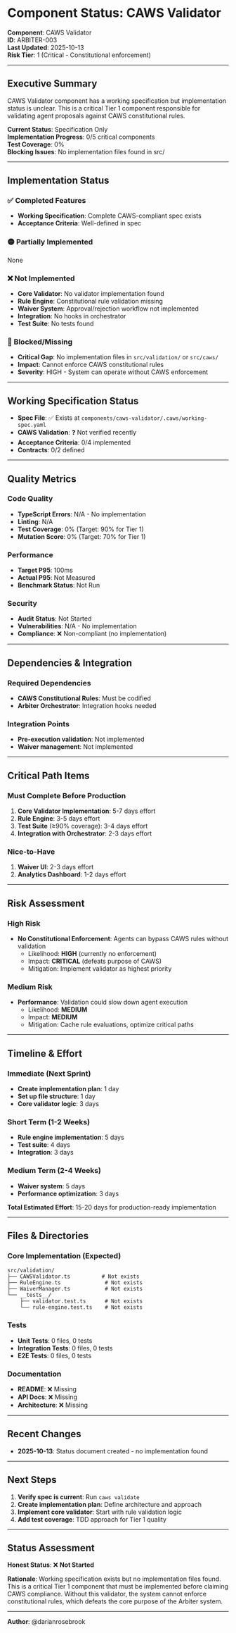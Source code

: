 # Component Status: CAWS Validator

**Component**: CAWS Validator  
**ID**: ARBITER-003  
**Last Updated**: 2025-10-13  
**Risk Tier**: 1 (Critical - Constitutional enforcement)

---

## Executive Summary

CAWS Validator component has a working specification but implementation status is unclear. This is a critical Tier 1 component responsible for validating agent proposals against CAWS constitutional rules.

**Current Status**: Specification Only  
**Implementation Progress**: 0/5 critical components  
**Test Coverage**: 0%  
**Blocking Issues**: No implementation files found in src/

---

## Implementation Status

### ✅ Completed Features

- **Working Specification**: Complete CAWS-compliant spec exists
- **Acceptance Criteria**: Well-defined in spec

### 🟡 Partially Implemented

None

### ❌ Not Implemented

- **Core Validator**: No validator implementation found
- **Rule Engine**: Constitutional rule validation missing
- **Waiver System**: Approval/rejection workflow not implemented
- **Integration**: No hooks in orchestrator
- **Test Suite**: No tests found

### 🚫 Blocked/Missing

- **Critical Gap**: No implementation files in `src/validation/` or `src/caws/`
- **Impact**: Cannot enforce CAWS constitutional rules
- **Severity**: HIGH - System can operate without CAWS enforcement

---

## Working Specification Status

- **Spec File**: ✅ Exists at `components/caws-validator/.caws/working-spec.yaml`
- **CAWS Validation**: ❓ Not verified recently
- **Acceptance Criteria**: 0/4 implemented
- **Contracts**: 0/2 defined

---

## Quality Metrics

### Code Quality

- **TypeScript Errors**: N/A - No implementation
- **Linting**: N/A
- **Test Coverage**: 0% (Target: 90% for Tier 1)
- **Mutation Score**: 0% (Target: 70% for Tier 1)

### Performance

- **Target P95**: 100ms
- **Actual P95**: Not Measured
- **Benchmark Status**: Not Run

### Security

- **Audit Status**: Not Started
- **Vulnerabilities**: N/A - No implementation
- **Compliance**: ❌ Non-compliant (no implementation)

---

## Dependencies & Integration

### Required Dependencies

- **CAWS Constitutional Rules**: Must be codified
- **Arbiter Orchestrator**: Integration hooks needed

### Integration Points

- **Pre-execution validation**: Not implemented
- **Waiver management**: Not implemented

---

## Critical Path Items

### Must Complete Before Production

1. **Core Validator Implementation**: 5-7 days effort
2. **Rule Engine**: 3-5 days effort
3. **Test Suite** (≥90% coverage): 3-4 days effort
4. **Integration with Orchestrator**: 2-3 days effort

### Nice-to-Have

1. **Waiver UI**: 2-3 days effort
2. **Analytics Dashboard**: 1-2 days effort

---

## Risk Assessment

### High Risk

- **No Constitutional Enforcement**: Agents can bypass CAWS rules without validation
  - Likelihood: **HIGH** (currently no enforcement)
  - Impact: **CRITICAL** (defeats purpose of CAWS)
  - Mitigation: Implement validator as highest priority

### Medium Risk

- **Performance**: Validation could slow down agent execution
  - Likelihood: **MEDIUM**
  - Impact: **MEDIUM**
  - Mitigation: Cache rule evaluations, optimize critical paths

---

## Timeline & Effort

### Immediate (Next Sprint)

- **Create implementation plan**: 1 day
- **Set up file structure**: 1 day
- **Core validator logic**: 3 days

### Short Term (1-2 Weeks)

- **Rule engine implementation**: 5 days
- **Test suite**: 4 days
- **Integration**: 3 days

### Medium Term (2-4 Weeks)

- **Waiver system**: 5 days
- **Performance optimization**: 3 days

**Total Estimated Effort**: 15-20 days for production-ready implementation

---

## Files & Directories

### Core Implementation (Expected)

```
src/validation/
├── CAWSValidator.ts          # Not exists
├── RuleEngine.ts              # Not exists
├── WaiverManager.ts           # Not exists
└── __tests__/
    ├── validator.test.ts      # Not exists
    └── rule-engine.test.ts    # Not exists
```

### Tests

- **Unit Tests**: 0 files, 0 tests
- **Integration Tests**: 0 files, 0 tests
- **E2E Tests**: 0 files, 0 tests

### Documentation

- **README**: ❌ Missing
- **API Docs**: ❌ Missing
- **Architecture**: ❌ Missing

---

## Recent Changes

- **2025-10-13**: Status document created - no implementation found

---

## Next Steps

1. **Verify spec is current**: Run `caws validate`
2. **Create implementation plan**: Define architecture and approach
3. **Implement core validator**: Start with rule validation logic
4. **Add test coverage**: TDD approach for Tier 1 quality

---

## Status Assessment

**Honest Status**: ❌ **Not Started**

**Rationale**: Working specification exists but no implementation files found. This is a critical Tier 1 component that must be implemented before claiming CAWS compliance. Without this validator, the system cannot enforce constitutional rules, which defeats the core purpose of the Arbiter system.

---

**Author**: @darianrosebrook
